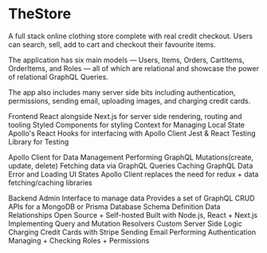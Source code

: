 # TheStore
A full stack online clothing store complete with real credit checkout. Users can search, sell, add to cart and checkout their favourite items.

The application has six main models — Users, Items, Orders, CartItems, OrderItems, and Roles — all of which are relational and showcase the power of relational GraphQL Queries.

The app also includes many server side bits including authentication, permissions, sending email, uploading images, and charging credit cards.

Frontend
  React alongside 
  Next.js for server side rendering, routing and tooling
  Styled Components for styling
  Context for Managing Local State
  Apollo's React Hooks for interfacing with Apollo Client
  Jest & React Testing Library for Testing

  Apollo Client for Data Management
  Performing GraphQL Mutations(create, update, delete)
  Fetching data via GraphQL Queries
  Caching GraphQL Data
  Error and Loading UI States
  Apollo Client replaces the need for redux + data fetching/caching libraries


Backend
  Admin Interface to manage data
  Provides a set of GraphQL CRUD APIs for a MongoDB or Prisma Database
  Schema Definition
  Data Relationships
  Open Source + Self-hosted
  Built with Node.js, React + Next.js
  Implementing Query and Mutation Resolvers
  Custom Server Side Logic
  Charging Credit Cards with Stripe
  Sending Email
  Performing Authentication
  Managing + Checking Roles + Permissions

